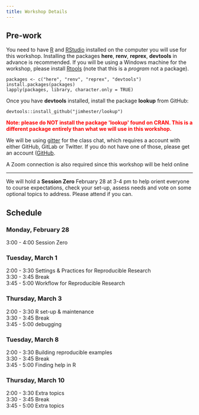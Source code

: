 ```yaml
---
title: Workshop Details
---
```


## Pre-work

You need to have [R](https://cloud.r-project.org/) and [RStudio](https://www.rstudio.com/products/rstudio/download/) installed on the computer you will use for this workshop. Installing the packages **here**, **renv**, **reprex**, **devtools** in advance is recommended. If you will be using a Windows machine for the workshop, please install [Rtools](https://cran.r-project.org/bin/windows/Rtools/rtools40.html) (note that this is a *program* not a package). 

```
packages <- c("here", "renv", "reprex", "devtools")
install.packages(packages)
lapply(packages, library, character.only = TRUE)
```

Once you have **devtools** installed, install the package **lookup** from GitHub:  

```
devtools::install_github("jimhester/lookup")
```
<b style='color:red;'>Note: please do NOT install the package 'lookup' found on CRAN. This is a different package entirely than what we will use in this workshop.</b>

We will be using [gitter](https://gitter.im/Idaho-ag-stats/2022-what-they-forgot-workshop#) for the class chat, which requires a account with either GitHub, GitLab or Twitter. If you do not have one of those, please get an account ([GitHub](https://github.com/signup). 

A Zoom connection is also required since this workshop will be held online

---------------------

We will hold a **Session Zero** February 28 at 3-4 pm to help orient everyone to course expectations, check your set-up, assess needs and vote on some optional topics to address. Please attend if you can. 

## Schedule

### Monday, February 28

3:00 - 4:00 Session Zero 

### Tuesday, March 1

2:00 - 3:30  Settings & Practices for Reproducible Research  
3:30 - 3:45  Break  
3:45 - 5:00  Workflow for Reproducible Research  

### Thursday, March 3

2:00 - 3:30  R set-up & maintenance  
3:30 - 3:45  Break  
3:45 - 5:00  debugging   

### Tuesday, March 8

2:00 - 3:30  Building reproducible examples  
3:30 - 3:45  Break  
3:45 - 5:00  Finding help in R   

### Thursday, March 10

2:00 - 3:30  Extra topics   
3:30 - 3:45  Break  
3:45 - 5:00  Extra topics  

